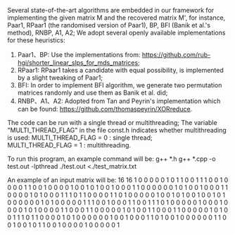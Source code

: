 Several state-of-the-art algorithms are embedded in our framework for implementing the given matrix M and the recovered matrix M', for instance, Paar1, RPaar1 (the randomised version of Paar1), BP, BFI (Banik et al.'s method), RNBP, A1, A2;
We adopt several openly available implementations for these heuristics:

1. Paar1、BP: Use the implementations from: https://github.com/rub-hgi/shorter_linear_slps_for_mds_matrices;
2. RPaar1: RPaar1 takes a candidate with equal possibility, is implemented by a slight tweaking of Paar1;
3. BFI: In order to implement BFI algorithm, we generate two permutation matrices randomly and use them as Banik et al. did;
4. RNBP、A1、A2: Adopted from Tan and Peyrin's implementation which can be found: https://github.com/thomaspeyrin/XORreduce.

The code can be run with a single thread or multithreading;
The variable "MULTI_THREAD_FLAG" in the file const.h indicates whether multithreading is used:
  MULTI_THREAD_FLAG = 0 : single thread;\
  MULTI_THREAD_FLAG = 1 : multithreading.

To run this program, an example command will be:
        g++ *.h
        g++ *.cpp -o test.out -lpthread
        ./test.out <./test_matrix.txt    

An example of an input matrix will be:
16 16
1 0 0 0 0 0 1 0 1 1 0 0 1 1 1 0
0 1 0 0 0 0 1 1 0 0 1 0 0 0 0 1
0 0 1 0 1 0 0 1 0 0 0 1 1 0 0 0
0 0 0 1 0 1 0 0 1 0 0 0 1 1 0 0
0 0 1 0 1 0 0 0 1 1 1 0 1 1 0 0
0 0 1 1 0 1 0 0 0 0 0 1 0 0 1 0
1 0 0 1 0 0 1 0 1 0 0 0 0 0 0 1
0 1 0 0 0 0 0 1 1 1 0 0 1 0 0 0
1 1 0 0 1 1 1 0 1 0 0 0 0 0 1 0
0 0 1 0 0 0 0 1 0 1 0 0 0 0 1 1
0 0 0 1 1 0 0 0 0 0 1 0 1 0 0 1
1 0 0 0 1 1 0 0 0 0 0 1 0 1 0 0
1 1 1 0 1 1 0 0 0 0 1 0 1 0 0 0
0 0 0 1 0 0 1 0 0 0 1 1 0 1 0 0
1 0 0 0 0 0 0 1 1 0 0 1 0 0 1 0
1 1 0 0 1 0 0 0 0 1 0 0 0 0 0 1
